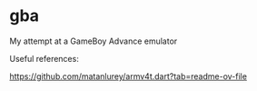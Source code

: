 # gba
My attempt at a GameBoy Advance emulator


Useful references:

https://github.com/matanlurey/armv4t.dart?tab=readme-ov-file